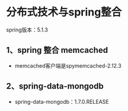 # 分布式技术与spring整合

spring版本：5.1.3

## 1、spring 整合 memcached

- memcached客户端是spymemcached-2.12.3



## 2、spring-data-mongodb
- spring-data-mongodb：1.7.0.RELEASE
